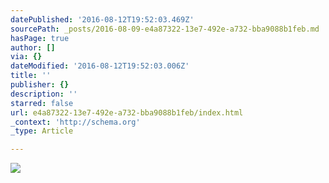 ```yaml
---
datePublished: '2016-08-12T19:52:03.469Z'
sourcePath: _posts/2016-08-09-e4a87322-13e7-492e-a732-bba9088b1feb.md
hasPage: true
author: []
via: {}
dateModified: '2016-08-12T19:52:03.006Z'
title: ''
publisher: {}
description: ''
starred: false
url: e4a87322-13e7-492e-a732-bba9088b1feb/index.html
_context: 'http://schema.org'
_type: Article

---
```

![](https://the-grid-user-content.s3-us-west-2.amazonaws.com/bf8f996f-e12d-4293-8e0c-a91e2cf9c55b.jpg)
